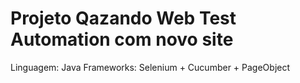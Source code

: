 # Projeto Qazando Web Test Automation com novo site

Linguagem: Java
Frameworks: Selenium + Cucumber + PageObject